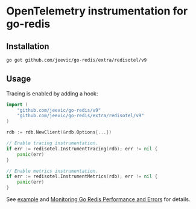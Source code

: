 # OpenTelemetry instrumentation for go-redis

## Installation

```bash
go get github.com/jeevic/go-redis/extra/redisotel/v9
```

## Usage

Tracing is enabled by adding a hook:

```go
import (
    "github.com/jeevic/go-redis/v9"
    "github.com/jeevic/go-redis/extra/redisotel/v9"
)

rdb := rdb.NewClient(&rdb.Options{...})

// Enable tracing instrumentation.
if err := redisotel.InstrumentTracing(rdb); err != nil {
	panic(err)
}

// Enable metrics instrumentation.
if err := redisotel.InstrumentMetrics(rdb); err != nil {
	panic(err)
}
```

See [example](../../example/otel) and
[Monitoring Go Redis Performance and Errors](https://redis.uptrace.dev/guide/go-redis-monitoring.html)
for details.
